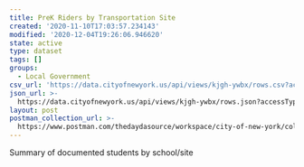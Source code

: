 ```yaml
---
title: PreK Riders by Transportation Site
created: '2020-11-10T17:03:57.234143'
modified: '2020-12-04T19:26:06.946620'
state: active
type: dataset
tags: []
groups:
  - Local Government
csv_url: 'https://data.cityofnewyork.us/api/views/kjgh-ywbx/rows.csv?accessType=DOWNLOAD'
json_url: >-
  https://data.cityofnewyork.us/api/views/kjgh-ywbx/rows.json?accessType=DOWNLOAD
layout: post
postman_collection_url: >-
  https://www.postman.com/thedaydasource/workspace/city-of-new-york/collection/15909983-009ba03b-445b-42f3-93c3-9a414d022a6c
---
```

Summary of documented students by school/site
